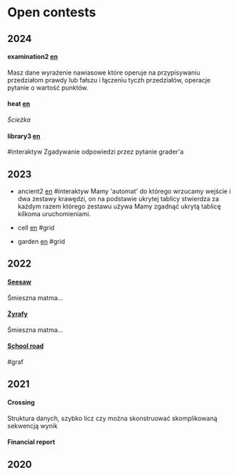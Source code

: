 # Open contests
## 2024
#### examination2 [en](https://s3-ap-northeast-1.amazonaws.com/data.cms.ioi-jp.org/open-2024/examination2/2024-open-examination2-statement-en.pdf)
Masz dane wyrażenie nawiasowe które operuje na przypisywaniu przedziałom prawdy lub fałszu i łączeniu tyczh przedziałów, operacje pytanie o wartość punktów.
#### heat [en](https://s3-ap-northeast-1.amazonaws.com/data.cms.ioi-jp.org/open-2024/heat/2024-open-heat-statement-en.pdf) 
*Ścieżka*

#### library3 [en](https://s3-ap-northeast-1.amazonaws.com/data.cms.ioi-jp.org/open-2024/library3/2024-open-library3-statement-en.pdf)
#interaktyw
Zgadywanie odpowiedzi przez pytanie grader'a

## 2023
- ancient2 [en](https://s3-ap-northeast-1.amazonaws.com/data.cms.ioi-jp.org/open-2023/ancient2/2023-open-ancient2-statement-en.pdf) 
#interaktyw 
Mamy 'automat' do którego wrzucamy wejście i dwa zestawy krawędzi, on na podstawie ukrytej tablicy stwierdza za każdym razem którego zestawu używa
Mamy zgadnąć ukrytą tablicę kilkoma uruchomieniami.

- cell [en](https://s3-ap-northeast-1.amazonaws.com/data.cms.ioi-jp.org/open-2023/cell/2023-open-cell-statement-en.pdf) 
#grid
- garden [en](https://s3-ap-northeast-1.amazonaws.com/data.cms.ioi-jp.org/open-2023/garden/2023-open-garden-statement-en.pdf) 
#grid

## 2022
#### [Seesaw](https://s3-ap-northeast-1.amazonaws.com/data.cms.ioi-jp.org/open-2022/seesaw/2022-open-seesaw-statement-en.pdf)
Śmieszna matma...
#### [Żyrafy](https://s3-ap-northeast-1.amazonaws.com/data.cms.ioi-jp.org/open-2022/giraffes/2022-open-giraffes-statement-en.pdf)
Śmieszna matma...

#### [School road](https://s3-ap-northeast-1.amazonaws.com/data.cms.ioi-jp.org/open-2022/school_road/2022-open-school_road-statement-en.pdf)
#graf

## 2021
#### Crossing
Struktura danych, szybko licz czy można skonstruować skomplikowaną sekwencją wynik
#### Financial report


## 2020
